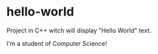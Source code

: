 # hello-world
Project in C++ witch will display "Hello World" text.

I'm a student of Computer Science!
